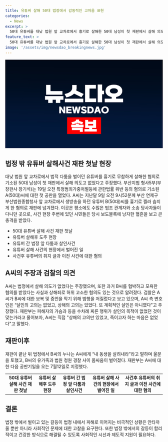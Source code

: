 ```yaml
---
title: 유튜버 살해 50대 법정에서 감동적인 고마움 표현
categories:
  - News
excerpt: >
  50대 유튜버를 대낮 법원 앞 교차로에서 흉기로 살해한 50대 남성이 첫 재판에서 살해 의도가 없었다고 주장했다. A씨는 유튜브 방송 중이던 B씨를 공격한 후 차를 타고 도주하다가 체포됐다. A씨는 폭행, 모욕, 협박 등으로 이전에 법적 분쟁을 겪은 B씨에게 보복하려 한 것으로 추정되며, 재판은 계속될 예정이다. 현장에서는 피해자 가족과 사건 관계자들 사이에 갈등이 일어났다. 다음 공판은 7월 12일로 예정되어 있다.
feature_text: >
  50대 유튜버를 대낮 법원 앞 교차로에서 흉기로 살해한 50대 남성이 첫 재판에서 살해 의도가 없었다고 주장했다. A씨는 유튜브 방송 중이던 B씨를 공격한 후 차를 타고 도주하다가 체포됐다. A씨는 폭행, 모욕, 협박 등으로 이전에 법적 분쟁을 겪은 B씨에게 보복하려 한 것으로 추정되며, 재판은 계속될 예정이다. 현장에서는 피해자 가족과 사건 관계자들 사이에 갈등이 일어났다. 다음 공판은 7월 12일로 예정되어 있다.
image: '/assets/img/newsdao_breakingnews.jpg'
---
```


<p><img src="/assets/img/newsdao_breakingnews.jpg" alt="firstkoreanews 속보" /></p>

<h2 data-ke-size="size26">법정 밖 유튜버 살해사건 재판 첫날 현장</h2>

<p data-ke-size="size16">대낮 법원 앞 교차로에서 법적 다툼을 벌이던 유튜버를 흉기로 무참하게 살해한 혐의로 기소된 50대 남성이 첫 재판에서 살해 의도고 없었다고 주장했다. 부산지법 형사5부(부장판사 장기석)는 19일 오전 특정범죄가중처벌등에 관한법률 위반 등의 혐의로 기소된 A(50대)씨에 대한 첫 공판을 열었다. A씨는 지난달 9일 오전 9시52분께 부산 연제구 부산법원종합청사 앞 교차로에서 생방송을 하던 유튜버 B(50대)씨를 흉기로 찔러 숨지게 한 혐의로 재판에 넘겨졌다. 이곳은 평소에도 수많은 법조 관계자와 소송 당사자들이 다니던 곳으로, 사건 현장 주변에 있던 시민들은 당시 보도블록에 낭자한 혈흔을 보고 큰 충격을 받았다.</p>

<ul>
    <li>50대 유튜버 살해 사건 재판 첫날</li>
    <li>유튜버 살해후 도주 현장</li>
    <li>유튜버 간 법정 앞 다툼과 살인사건</li>
    <li>유튜버 살해 사건의 현장에서 벌어진 일</li>
    <li>사건후 유튜버의 취지 글과 이전 사건에 대한 혐의</li>
</ul>

<h2 data-ke-size="size26">A씨의 주장과 검찰의 의견</h2>

<p data-ke-size="size16">A씨는 법정에서 살해 의도가 없었다는 주장했으며, 또한 과거 B씨를 협박하고 모욕한 혐의를 받았다는 사실과 상해죄로 허위 고소한 혐의도 있는 것으로 알려졌다. 검찰은 A씨가 B씨에 대한 보복 및 증언을 막기 위해 범행을 저질렀다고 보고 있으며, A씨 측 변호인은 “살인의 고의는 없었고, 상해의 고의는 있었다. 또 계획적인 살인은 아니였다"고 주장했다. 재판부는 피해자의 가슴과 등을 수차례 찌른 행위가 살인의 목적이 없었던 것이 맞는가라고 물어보자, A씨는 직접 "상해의 고의만 있었고, 죽이고자 하는 마음은 없었다"고 말했다.</p>

<h2 data-ke-size="size26">재판이후</h2>

<p data-ke-size="size16">재판이 끝난 뒤 법정에서 B씨의 누나는 A씨에게 “내 동생을 살려내라”라고 말하며 울분을 토했고, B씨의 유가족과 법원 청원 경찰 사이 몸싸움이 벌어졌다. 재판부는 A씨에 대한 다음 공판기일을 오는 7월12일로 지정했다.</p>

<table>
    <tr>
        <td style="text-align: center; height: 17px;"><b>50대 유튜버 살해 사건 재판 첫날</b></td>
        <td style="text-align: center; height: 17px;"><b>유튜버 살해후 도주 현장</b></td>
        <td style="text-align: center; height: 17px;"><b>유튜버 간 법정 앞 다툼과 살인사건</b></td>
        <td style="text-align: center; height: 17px;"><b>유튜버 살해 사건의 현장에서 벌어진 일</b></td>
        <td style="text-align: center; height: 17px;"><b>사건후 유튜버의 취지 글과 이전 사건에 대한 혐의</b></td>
    </tr>
</table>

<h2 data-ke-size="size26">결론</h2>

<p data-ke-size="size16">법정 밖에서 벌이고 있는 갈등이 법정 내에서 피해로 이어지는 비극적인 상황은 안타까울 뿐만 아니라 사회적인 문제에 대한 고찰을 요구한다. 또한 법정 밖에서의 갈등이 합리적이고 건강한 방식으로 해결될 수 있도록 사회적인 시선과 제도적 지원이 필요하다.</p>

